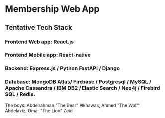 # Membership Web App

## Tentative Tech Stack

### Frontend Web app: React.js

### Frontend Mobile app: React-native

### Backend: Express.js / Python FastAPI / Django 

### Database:  MongoDB Atlas/ Firebase / Postgresql / MySQL / Apache Cassandra / IBM DB2 / Elastic Search / Neo4j / Firebird SQL / Redis.

The boys: Abdelrahman "The Bear" Alkhawas, Ahmed "The Wolf" Abdelaziz, Omar "The Lion" Zeid

